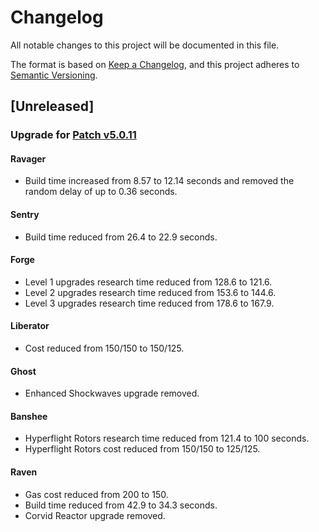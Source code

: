 # Changelog

All notable changes to this project will be documented in this file.

The format is based on [Keep a Changelog](https://keepachangelog.com/en/1.1.0/),
and this project adheres to [Semantic Versioning](https://semver.org/spec/v2.0.0.html).

## [Unreleased]

### Upgrade for [Patch v5.0.11](https://news.blizzard.com/en-us/article/23893118/starcraft-ii-5-0-11-patch-notes)

#### Ravager
* Build time increased from 8.57 to 12.14 seconds and removed the random delay of up to 0.36 seconds.

#### Sentry
* Build time reduced from 26.4 to 22.9 seconds.

#### Forge
* Level 1 upgrades research time reduced from 128.6 to 121.6.
* Level 2 upgrades research time reduced from 153.6 to 144.6.
* Level 3 upgrades research time reduced from 178.6 to 167.9.

#### Liberator
* Cost reduced from 150/150 to 150/125.

#### Ghost
* Enhanced Shockwaves upgrade removed.

#### Banshee
* Hyperflight Rotors research time reduced from 121.4 to 100 seconds.
* Hyperflight Rotors cost reduced from 150/150 to 125/125.

#### Raven
* Gas cost reduced from 200 to 150.
* Build time reduced from 42.9 to 34.3 seconds.
* Corvid Reactor upgrade removed.
